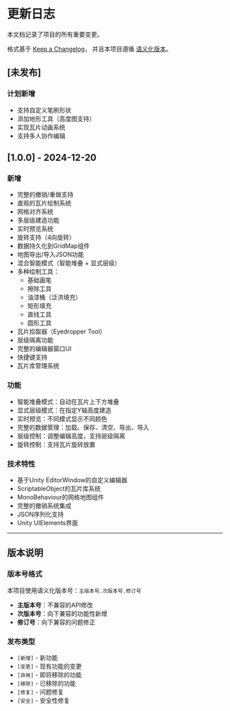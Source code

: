 # 更新日志

本文档记录了项目的所有重要变更。

格式基于 [Keep a Changelog](https://keepachangelog.com/zh-CN/1.0.0/)，
并且本项目遵循 [语义化版本](https://semver.org/lang/zh-CN/)。

## [未发布]

### 计划新增
- 支持自定义笔刷形状
- 添加地形工具（高度图支持）
- 实现瓦片动画系统
- 支持多人协作编辑

## [1.0.0] - 2024-12-20

### 新增
- 完整的撤销/重做支持
- 直观的瓦片绘制系统
- 网格对齐系统
- 多层级建造功能
- 实时预览系统
- 旋转支持（4向旋转）
- 数据持久化到GridMap组件
- 地图导出/导入JSON功能
- 混合智能模式（智能堆叠 + 显式层级）
- 多种绘制工具：
  - 基础画笔
  - 擦除工具
  - 油漆桶（泛洪填充）
  - 矩形填充
  - 直线工具
  - 圆形工具
- 瓦片拾取器（Eyedropper Tool）
- 层级隔离功能
- 完整的编辑器窗口UI
- 快捷键支持
- 瓦片库管理系统

### 功能
- 智能堆叠模式：自动在瓦片上下方堆叠
- 显式层级模式：在指定Y轴高度建造
- 实时预览：不同模式显示不同颜色
- 完整的数据管理：加载、保存、清空、导出、导入
- 层级控制：调整编辑高度，支持层级隔离
- 旋转控制：支持瓦片旋转放置

### 技术特性
- 基于Unity EditorWindow的自定义编辑器
- ScriptableObject的瓦片库系统
- MonoBehaviour的网格地图组件
- 完整的撤销系统集成
- JSON序列化支持
- Unity UIElements界面

---

## 版本说明

### 版本号格式
本项目使用语义化版本号：`主版本号.次版本号.修订号`

- **主版本号**：不兼容的API修改
- **次版本号**：向下兼容的功能性新增
- **修订号**：向下兼容的问题修正

### 发布类型
- `[新增]` - 新功能
- `[变更]` - 现有功能的变更
- `[弃用]` - 即将移除的功能
- `[移除]` - 已移除的功能
- `[修复]` - 问题修复
- `[安全]` - 安全性修复